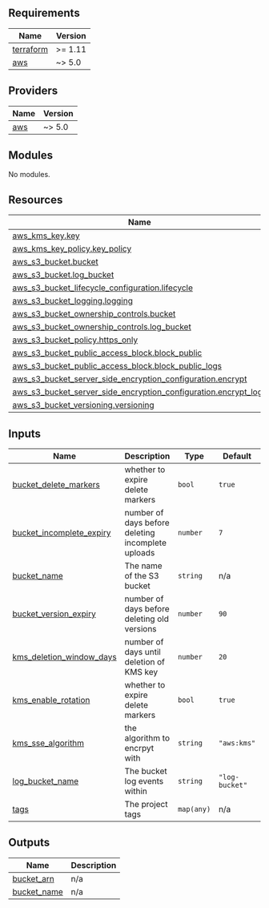 <!-- BEGIN_TF_DOCS -->
## Requirements

| Name | Version |
|------|---------|
| <a name="requirement_terraform"></a> [terraform](#requirement\_terraform) | >= 1.11 |
| <a name="requirement_aws"></a> [aws](#requirement\_aws) | ~> 5.0 |

## Providers

| Name | Version |
|------|---------|
| <a name="provider_aws"></a> [aws](#provider\_aws) | ~> 5.0 |

## Modules

No modules.

## Resources

| Name | Type |
|------|------|
| [aws_kms_key.key](https://registry.terraform.io/providers/hashicorp/aws/latest/docs/resources/kms_key) | resource |
| [aws_kms_key_policy.key_policy](https://registry.terraform.io/providers/hashicorp/aws/latest/docs/resources/kms_key_policy) | resource |
| [aws_s3_bucket.bucket](https://registry.terraform.io/providers/hashicorp/aws/latest/docs/resources/s3_bucket) | resource |
| [aws_s3_bucket.log_bucket](https://registry.terraform.io/providers/hashicorp/aws/latest/docs/resources/s3_bucket) | resource |
| [aws_s3_bucket_lifecycle_configuration.lifecycle](https://registry.terraform.io/providers/hashicorp/aws/latest/docs/resources/s3_bucket_lifecycle_configuration) | resource |
| [aws_s3_bucket_logging.logging](https://registry.terraform.io/providers/hashicorp/aws/latest/docs/resources/s3_bucket_logging) | resource |
| [aws_s3_bucket_ownership_controls.bucket](https://registry.terraform.io/providers/hashicorp/aws/latest/docs/resources/s3_bucket_ownership_controls) | resource |
| [aws_s3_bucket_ownership_controls.log_bucket](https://registry.terraform.io/providers/hashicorp/aws/latest/docs/resources/s3_bucket_ownership_controls) | resource |
| [aws_s3_bucket_policy.https_only](https://registry.terraform.io/providers/hashicorp/aws/latest/docs/resources/s3_bucket_policy) | resource |
| [aws_s3_bucket_public_access_block.block_public](https://registry.terraform.io/providers/hashicorp/aws/latest/docs/resources/s3_bucket_public_access_block) | resource |
| [aws_s3_bucket_public_access_block.block_public_logs](https://registry.terraform.io/providers/hashicorp/aws/latest/docs/resources/s3_bucket_public_access_block) | resource |
| [aws_s3_bucket_server_side_encryption_configuration.encrypt](https://registry.terraform.io/providers/hashicorp/aws/latest/docs/resources/s3_bucket_server_side_encryption_configuration) | resource |
| [aws_s3_bucket_server_side_encryption_configuration.encrypt_logs](https://registry.terraform.io/providers/hashicorp/aws/latest/docs/resources/s3_bucket_server_side_encryption_configuration) | resource |
| [aws_s3_bucket_versioning.versioning](https://registry.terraform.io/providers/hashicorp/aws/latest/docs/resources/s3_bucket_versioning) | resource |

## Inputs

| Name | Description | Type | Default | Required |
|------|-------------|------|---------|:--------:|
| <a name="input_bucket_delete_markers"></a> [bucket\_delete\_markers](#input\_bucket\_delete\_markers) | whether to expire delete markers | `bool` | `true` | no |
| <a name="input_bucket_incomplete_expiry"></a> [bucket\_incomplete\_expiry](#input\_bucket\_incomplete\_expiry) | number of days before deleting incomplete uploads | `number` | `7` | no |
| <a name="input_bucket_name"></a> [bucket\_name](#input\_bucket\_name) | The name of the S3 bucket | `string` | n/a | yes |
| <a name="input_bucket_version_expiry"></a> [bucket\_version\_expiry](#input\_bucket\_version\_expiry) | number of days before deleting old versions | `number` | `90` | no |
| <a name="input_kms_deletion_window_days"></a> [kms\_deletion\_window\_days](#input\_kms\_deletion\_window\_days) | number of days until deletion of KMS key | `number` | `20` | no |
| <a name="input_kms_enable_rotation"></a> [kms\_enable\_rotation](#input\_kms\_enable\_rotation) | whether to expire delete markers | `bool` | `true` | no |
| <a name="input_kms_sse_algorithm"></a> [kms\_sse\_algorithm](#input\_kms\_sse\_algorithm) | the algorithm to encrpyt with | `string` | `"aws:kms"` | no |
| <a name="input_log_bucket_name"></a> [log\_bucket\_name](#input\_log\_bucket\_name) | The bucket log events within | `string` | `"log-bucket"` | no |
| <a name="input_tags"></a> [tags](#input\_tags) | The project tags | `map(any)` | n/a | yes |

## Outputs

| Name | Description |
|------|-------------|
| <a name="output_bucket_arn"></a> [bucket\_arn](#output\_bucket\_arn) | n/a |
| <a name="output_bucket_name"></a> [bucket\_name](#output\_bucket\_name) | n/a |
<!-- END_TF_DOCS -->